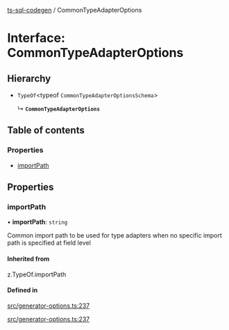 [ts-sql-codegen](../README.md) / CommonTypeAdapterOptions

# Interface: CommonTypeAdapterOptions

## Hierarchy

- `TypeOf`\<typeof `CommonTypeAdapterOptionsSchema`\>

  ↳ **`CommonTypeAdapterOptions`**

## Table of contents

### Properties

- [importPath](CommonTypeAdapterOptions.md#importpath)

## Properties

### importPath

• **importPath**: `string`

Common import path to be used for type adapters
when no specific import path is specified at field level

#### Inherited from

z.TypeOf.importPath

#### Defined in

[src/generator-options.ts:237](https://github.com/lorefnon/ts-sql-codegen/blob/b77777f/src/generator-options.ts#L237)

[src/generator-options.ts:237](https://github.com/lorefnon/ts-sql-codegen/blob/b77777f/src/generator-options.ts#L237)
